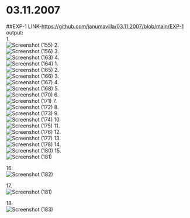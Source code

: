 # 03.11.2007
##EXP-1 LINK-https://github.com/janumavilla/03.11.2007/blob/main/EXP-1
output:<br/>
1.<br/>
![Screenshot (155)](https://user-images.githubusercontent.com/112294762/193796650-91ee2465-6013-48d9-a5f7-c7493128ed4e.png)
2.<br/>
![Screenshot (156)](https://user-images.githubusercontent.com/112294762/193796796-841fd558-4f6d-4138-a3b4-e6ae65e6829b.png)
3.<br/>
![Screenshot (163)](https://user-images.githubusercontent.com/112294762/193797203-2c61ec4d-eb0b-4de3-b89e-629a1ac8cbdf.png)
4.<br/>
![Screenshot (164)](https://user-images.githubusercontent.com/112294762/193797326-9086efd6-9347-4e68-9a08-70516237da07.png)
1.<br/>
![Screenshot (165)](https://user-images.githubusercontent.com/112294762/193797953-5db851d4-ab3e-465b-b659-79191a232a58.png)
2.<br/>
![Screenshot (166)](https://user-images.githubusercontent.com/112294762/193798069-e503dd2a-ba99-484b-bf8d-11b9f9939ed4.png)
3.<br/>
![Screenshot (167)](https://user-images.githubusercontent.com/112294762/193798168-a66e6bca-0ddb-4fc5-9d57-0a47c88e92a2.png)
4.<br/>
![Screenshot (168)](https://user-images.githubusercontent.com/112294762/193798293-691d4d77-6832-48b1-a055-3d65c10d15f0.png)
5.<br/>
![Screenshot (170)](https://user-images.githubusercontent.com/112294762/193874014-590fe7da-e261-4ed3-a31e-6d154bb0128c.png)
6.<br/>
![Screenshot (171)](https://user-images.githubusercontent.com/112294762/193874087-908725fc-0ba2-45c1-8bff-b198bb7a5f22.png)
7.<br/>
![Screenshot (172)](https://user-images.githubusercontent.com/112294762/193874134-cb805f3b-eb12-462e-a430-0f4901d57b52.png)
8.<br/>
![Screenshot (173)](https://user-images.githubusercontent.com/112294762/193874198-84c964d4-0307-43a5-8fa1-0e97d6ab47cf.png)
9.<br/>
![Screenshot (174)](https://user-images.githubusercontent.com/112294762/193874268-31a997eb-42c7-4e88-a074-a4eb9d243a0b.png)
10.<br/>
![Screenshot (175)](https://user-images.githubusercontent.com/112294762/193874848-135495b3-89b1-40fe-9107-2a4635079194.png)
11.<br/>
![Screenshot (176)](https://user-images.githubusercontent.com/112294762/193874939-362951d1-5935-477f-88e3-e1f669cfac80.png)
12.<br/>
![Screenshot (177)](https://user-images.githubusercontent.com/112294762/193875020-98ff22c1-52c6-4be3-9299-5d2c8f50b3dc.png)
13.<br/>
![Screenshot (178)](https://user-images.githubusercontent.com/112294762/194059475-e6499061-3e49-4b18-83a2-f28d7c04a725.png)
14.<br/>
![Screenshot (180)](https://user-images.githubusercontent.com/112294762/194059549-3580f915-5860-4a56-8f2f-94bc663adf94.png)
15.<br/>![Screenshot (181)](https://user-images.githubusercontent.com/112294762/194059613-0bd7584f-05af-425b-a528-e4f3e781e9bc.png)

16.<br/>
![Screenshot (182)](https://user-images.githubusercontent.com/112294762/194059704-109d57ba-eec1-4ea1-84bb-efcd4129e6a5.png)

17.<br/>
![Screenshot (181)](https://user-images.githubusercontent.com/112294762/194059767-548ef5b5-c15b-4253-9af9-c57a60fd6574.png)

18.<br/>
![Screenshot (183)](https://user-images.githubusercontent.com/112294762/194059851-1552b4bf-342f-4203-a45c-fc6c5542743d.png)


